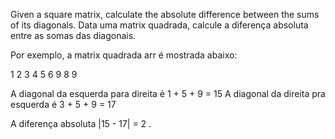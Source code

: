 Given a square matrix, calculate the absolute difference between the sums of its diagonals.
Data uma matrix quadrada, calcule a diferença absoluta entre as somas das diagonais. 

Por exemplo, a matrix quadrada arr é mostrada abaixo: 

1 2 3
4 5 6
9 8 9  

A diagonal da esquerda para direita é 1 + 5 + 9 = 15 
A diagonal da direita pra esquerda é 3 + 5 + 9 = 17 

A diferença absoluta |15 - 17| = 2 . 
